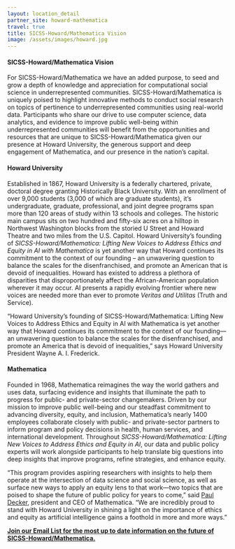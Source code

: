 ```yaml
---
layout: location_detail
partner_site: howard-mathematica
travel: true
title: SICSS-Howard/Mathematica Vision
image: /assets/images/howard.jpg
---
```

#### SICSS-Howard/Mathematica Vision
For SICSS-Howard/Mathematica we have an added purpose, to seed and grow a depth of knowledge and appreciation for computational social science in underrepresented communities.  SICSS-Howard/Mathematica is uniquely poised to highlight innovative methods to conduct social research on topics of pertinence to underrepresented communities using real-world data. Participants who share our drive to use computer science, data analytics, and evidence to improve public well-being within underrepresented communities will benefit from the opportunities and resources that are unique to SICSS-Howard/Mathematica given our presence at Howard University, the generous support and deep engagement of Mathematica, and our presence in the nation’s capital.

#### Howard University
Established in 1867, Howard University is a federally chartered, private, doctoral degree granting Historically Black 
University. With an enrollment of over 9,000 students (3,000 of which are graduate students), it’s undergraduate, 
graduate, professional, and joint degree programs span more than 120 areas of study within 13 schools and colleges. 
The historic main campus sits on two hundred and fifty-six acres on a hilltop in Northwest Washington blocks from the 
storied U Street and Howard Theatre and two miles from the U.S. Capitol. Howard University’s founding of 
<i>SICSS-Howard/Mathematica: Lifting New Voices to Address Ethics and Equity in AI with Mathematica</i> is yet another way that Howard continues its commitment to the context of our founding – an unwavering question to balance the scales for the 
disenfranchised, and promote an American that is devoid of inequalities.  Howard has existed to address a plethora of 
disparities that disproportionately affect the African-American population wherever it may occur.  AI presents a rapidly 
evolving frontier where new voices are needed more than ever to promote <i>Veritas and Utilitas</i> (Truth and Service).

“Howard University’s founding of SICSS-Howard/Mathematica: Lifting New Voices to Address Ethics and Equity in AI with Mathematica is yet another way that Howard continues its commitment to the context of our founding—an unwavering question to balance the scales for the disenfranchised, and promote an America that is devoid of inequalities,” says Howard University President Wayne A. I. Frederick.

#### Mathematica
Founded in 1968, Mathematica reimagines the way the world gathers and uses data, surfacing evidence and insights that 
illuminate the path to progress for public- and private-sector changemakers. Driven by our mission to improve public 
well-being and our steadfast commitment to advancing diversity, equity, and inclusion, Mathematica’s nearly 1400 employees 
collaborate closely with public- and private-sector partners to inform program and policy decisions in health, human services, 
and international development. Throughout <i>SICSS-Howard/Mathematica: Lifting New Voices to Address Ethics and Equity in AI</i>, our data and public policy experts will work alongside participants to help translate big questions into deep insights that improve programs, refine strategies, and enhance equity.

“This program provides aspiring researchers with insights to help them operate at the intersection of data science and social science, as well as surface new ways to apply an equity lens to that work—two topics that are poised to shape the future of public policy for years to come,” said [Paul Decker](https://www.mathematica.org/our-people/staff/paul-decker), president and CEO of Mathematica. “We are incredibly proud to stand with Howard University in shining a light on the importance of ethics and equity as artificial intelligence gains a foothold in more and more ways.”

<b>[Join our Email List for the most up to date information on the future of SICSS-Howard/Mathematica.](https://docs.google.com/forms/d/17poF12b9iLVCND-qUErcu7XluNlVDQq07syOeGOSMkY/viewform?edit_requested=true)</b>
